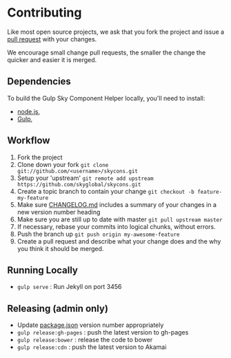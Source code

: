 # Contributing

Like most open source projects, we ask that you fork the project and issue a [pull request](#pull-requests) with your changes.

We encourage small change pull requests, the smaller the change the quicker and easier it is merged.

## Dependencies

To build the Gulp Sky Component Helper locally, you'll need to install:
 * [node.js](http://nodejs.org),
 * [Gulp](http://gulpjs.com),


## Workflow

1. Fork the project
2. Clone down your fork
`git clone git://github.com/<username>/skycons.git`
3. Setup your 'upstream'
`git remote add upstream https://github.com/skyglobal/skycons.git`
4. Create a topic branch to contain your change
`git checkout -b feature-my-feature`
5. Make sure [CHANGELOG.md](./CHANGELOG.md) includes a summary of your changes in a new version number heading
6. Make sure you are still up to date with master
`git pull upstream master`
7. If necessary, rebase your commits into logical chunks, without errors.
8. Push the branch up 
`git push origin my-awesome-feature`
9. Create a pull request and describe what your change does and the why you think it should be merged.

## Running Locally

 * `gulp serve` :  Run Jekyll on port 3456
 
## Releasing (admin only)

 * Update [package.json](package.json) version number appropriately
 * `gulp release:gh-pages` : push the latest version to gh-pages
 * `gulp release:bower` : release the code to bower
 * `gulp release:cdn` : push the latest version to Akamai
